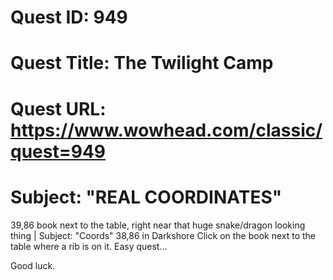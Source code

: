 # Quest ID: 949
# Quest Title: The Twilight Camp
# Quest URL: https://www.wowhead.com/classic/quest=949
# Subject: "REAL COORDINATES"
39,86 book next to the table, right near that huge snake/dragon looking thing | Subject: "Coords"
38,86 in Darkshore Click on the book next to the table where a rib is on it. Easy quest...

Good luck.